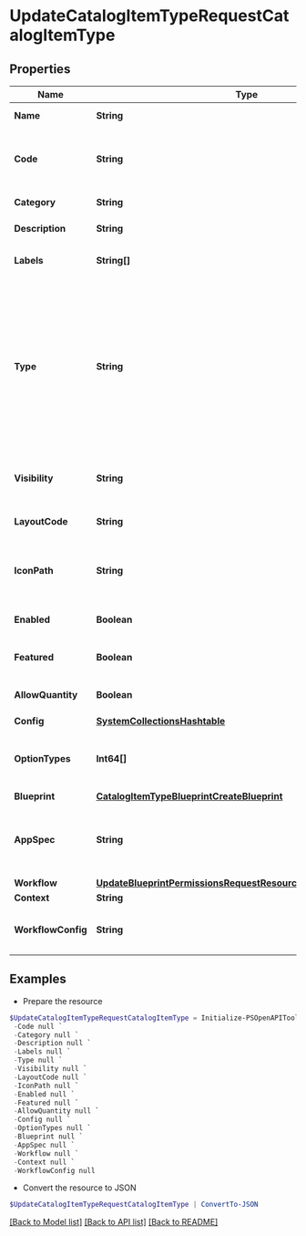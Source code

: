 # UpdateCatalogItemTypeRequestCatalogItemType
## Properties

Name | Type | Description | Notes
------------ | ------------- | ------------- | -------------
**Name** | **String** | Catalog Item Type name | [optional] 
**Code** | **String** | Useful shortcode for provisioning naming schemes and export reference. | [optional] 
**Category** | **String** | Catalog Item Type category | [optional] 
**Description** | **String** | Catalog Item Type description | [optional] 
**Labels** | **String[]** | Array of label strings, can be used for filtering. | [optional] 
**Type** | **String** | Type, &#x60;instance&#x60;, &#x60;blueprint&#x60; or &#x60;workflow&#x60;. This determines whether an Instance or App will be provisioned. Instance types require a config and blueprint requires a blueprint and appSpec, while workflow types requires a workflow and context. | [optional] 
**Visibility** | **String** | Visibility - Set to public to allow all tenants | [optional] [default to "private"]
**LayoutCode** | **String** | Identifier primarily used for Plugin Catalog Item Types | [optional] 
**IconPath** | **String** | Icon Path, relative location of an icon image, eg. /assets/containers-png/nginx.png. | [optional] 
**Enabled** | **Boolean** | Can be used to enable / disable the catalog item type. | [optional] [default to $true]
**Featured** | **Boolean** | Can be used to feature the catalog item type. | [optional] [default to $false]
**AllowQuantity** | **Boolean** | Can users order more than one of this item at a time. | [optional] [default to $false]
**Config** | [**SystemCollectionsHashtable**](SystemCollectionsHashtable.md) |  | [optional] 
**OptionTypes** | **Int64[]** | Array of option type IDs, see Inputs. Only applies to type instance and blueprint. | [optional] 
**Blueprint** | [**CatalogItemTypeBlueprintCreateBlueprint**](CatalogItemTypeBlueprintCreateBlueprint.md) |  | [optional] 
**AppSpec** | **String** | The appSpec for blueprint type catalog items is a string in the Scribe YAML format with fields | [optional] 
**Workflow** | [**UpdateBlueprintPermissionsRequestResourcePermissionSitesInner**](UpdateBlueprintPermissionsRequestResourcePermissionSitesInner.md) |  | [optional] 
**Context** | **String** |  | [optional] 
**WorkflowConfig** | **String** | Configuration object that contains settings for the workflow. | [optional] 

## Examples

- Prepare the resource
```powershell
$UpdateCatalogItemTypeRequestCatalogItemType = Initialize-PSOpenAPIToolsUpdateCatalogItemTypeRequestCatalogItemType  -Name null `
 -Code null `
 -Category null `
 -Description null `
 -Labels null `
 -Type null `
 -Visibility null `
 -LayoutCode null `
 -IconPath null `
 -Enabled null `
 -Featured null `
 -AllowQuantity null `
 -Config null `
 -OptionTypes null `
 -Blueprint null `
 -AppSpec null `
 -Workflow null `
 -Context null `
 -WorkflowConfig null
```

- Convert the resource to JSON
```powershell
$UpdateCatalogItemTypeRequestCatalogItemType | ConvertTo-JSON
```

[[Back to Model list]](../README.md#documentation-for-models) [[Back to API list]](../README.md#documentation-for-api-endpoints) [[Back to README]](../README.md)

